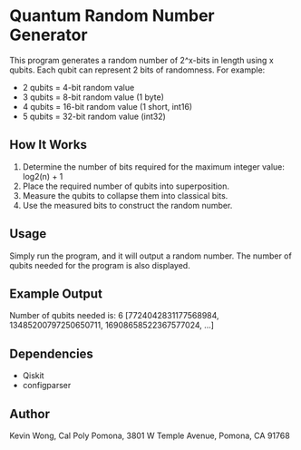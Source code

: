 # Quantum Random Number Generator

This program generates a random number of 2^x-bits in length using x qubits. Each qubit can represent 2 bits of randomness. For example:
- 2 qubits = 4-bit random value
- 3 qubits = 8-bit random value (1 byte)
- 4 qubits = 16-bit random value (1 short, int16)
- 5 qubits = 32-bit random value (int32)

## How It Works
1. Determine the number of bits required for the maximum integer value: log2(n) + 1
2. Place the required number of qubits into superposition.
3. Measure the qubits to collapse them into classical bits.
4. Use the measured bits to construct the random number.

## Usage
Simply run the program, and it will output a random number. The number of qubits needed for the program is also displayed.

## Example Output
Number of qubits needed is: 6
[7724042831177568984, 13485200797250650711, 16908658522367577024, ...]

## Dependencies
- Qiskit
- configparser

## Author
Kevin Wong, Cal Poly Pomona, 3801 W Temple Avenue, Pomona, CA 91768
